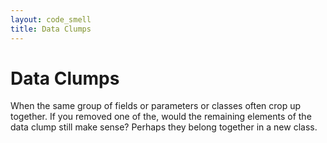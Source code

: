 ```yaml
---
layout: code_smell
title: Data Clumps
---
```


# Data Clumps
When the same group of fields or parameters or classes often crop up together. If you removed one of the, would the remaining elements of the data clump still make sense? Perhaps they belong together in a new class. 